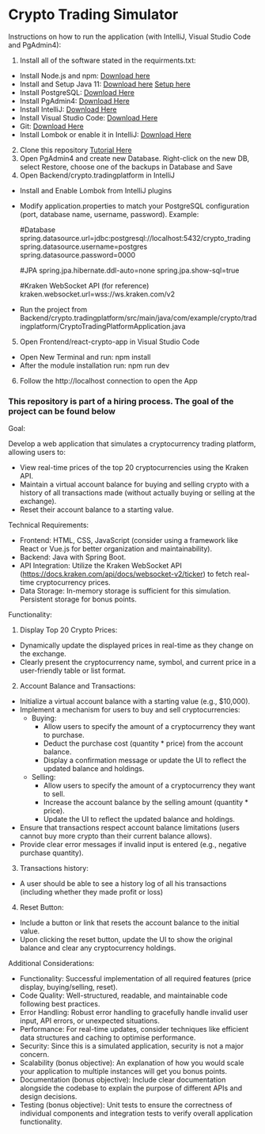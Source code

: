 # Crypto Trading Simulator

Instructions on how to run the application (with IntelliJ, Visual Studio Code and PgAdmin4):

1. Install all of the software stated in the requirments.txt:
  - Install Node.js and npm: [Download here](https://nodejs.org/en)
  - Install and Setup Java 11: [Download here](https://jdk.java.net/java-se-ri/11-MR3) [Setup here](https://stackoverflow.com/questions/52511778/how-to-install-openjdk-11-on-windows)
  - Install PostgreSQL: [Download Here](https://www.enterprisedb.com/downloads/postgres-postgresql-downloads)
  - Install PgAdmin4: [Download Here](https://www.pgadmin.org/download/pgadmin-4-windows/)
  - Install IntelliJ: [Download Here](https://www.jetbrains.com/idea/download/?section=windows)
  - Install Visual Studio Code: [Download Here](https://code.visualstudio.com/)
  - Git: [Download Here](https://git-scm.com/downloads)
  - Install Lombok or enable it in IntelliJ: [Download Here](https://projectlombok.org/)

2. Clone this repository [Tutorial Here](https://blog.hubspot.com/website/clone-github-repository)
3. Open PgAdmin4 and create new Database. Right-click on the new DB, select Restore, choose one of the backups in Database and Save
4. Open Backend/crypto.tradingplatform in IntelliJ
  - Install and Enable Lombok from IntelliJ plugins
  - Modify application.properties to match your PostgreSQL configuration (port, database name, username, password). Example:

    #Database
    spring.datasource.url=jdbc:postgresql://localhost:5432/crypto_trading
    spring.datasource.username=postgres
    spring.datasource.password=0000

    #JPA
    spring.jpa.hibernate.ddl-auto=none
    spring.jpa.show-sql=true

    #Kraken WebSocket API (for reference)
    kraken.websocket.url=wss://ws.kraken.com/v2


  - Run the project from Backend/crypto.tradingplatform/src/main/java/com/example/crypto/tradingplatform/CryptoTradingPlatformApplication.java
5. Open Frontend/react-crypto-app in Visual Studio Code
  - Open New Terminal and run: npm install
  - After the module installation run: npm run dev
6. Follow the http://localhost connection to open the App


### This repository is part of a hiring process. The goal of the project can be found below

Goal:

Develop a web application that simulates a cryptocurrency trading platform, allowing users to:

* View real-time prices of the top 20 cryptocurrencies using the Kraken API.
* Maintain a virtual account balance for buying and selling crypto with a history of all transactions made (without actually buying or selling at the exchange).
* Reset their account balance to a starting value.

Technical Requirements:

* Frontend: HTML, CSS, JavaScript (consider using a framework like React or Vue.js for better organization and maintainability).
* Backend: Java with Spring Boot.
* API Integration: Utilize the Kraken WebSocket API (https://docs.kraken.com/api/docs/websocket-v2/ticker) to fetch real-time cryptocurrency prices.
* Data Storage: In-memory storage is sufficient for this simulation. Persistent storage for bonus points.

Functionality:

1. Display Top 20 Crypto Prices:
  * Dynamically update the displayed prices in real-time as they change on the exchange.
  * Clearly present the cryptocurrency name, symbol, and current price in a user-friendly table or list format.
2. Account Balance and Transactions:
  * Initialize a virtual account balance with a starting value (e.g., $10,000).
  * Implement a mechanism for users to buy and sell cryptocurrencies:
    * Buying:
      * Allow users to specify the amount of a cryptocurrency they want to purchase.
      * Deduct the purchase cost (quantity * price) from the account balance.
      * Display a confirmation message or update the UI to reflect the updated balance and holdings.
    * Selling:
      * Allow users to specify the amount of a cryptocurrency they want to sell.
      * Increase the account balance by the selling amount (quantity * price).
      * Update the UI to reflect the updated balance and holdings.
  * Ensure that transactions respect account balance limitations (users cannot buy more crypto than their current balance allows).
  * Provide clear error messages if invalid input is entered (e.g., negative purchase quantity).
3. Transactions history:
  * A user should be able to see a history log of all his transactions (including whether they made profit or loss)
4. Reset Button:
  * Include a button or link that resets the account balance to the initial value.
  * Upon clicking the reset button, update the UI to show the original balance and clear any cryptocurrency holdings.

Additional Considerations:

* Functionality: Successful implementation of all required features (price display, buying/selling, reset).
* Code Quality: Well-structured, readable, and maintainable code following best practices.
* Error Handling: Robust error handling to gracefully handle invalid user input, API errors, or unexpected situations.
* Performance: For real-time updates, consider techniques like efficient data structures and caching to optimise performance.
* Security: Since this is a simulated application, security is not a major concern.
* Scalability (bonus objective): An explanation of how you would scale your application to multiple instances will get you bonus points.
* Documentation (bonus objective): Include clear documentation alongside the codebase to explain the purpose of different APIs and design decisions.
* Testing (bonus objective): Unit tests to ensure the correctness of individual components and integration tests to verify overall application functionality.
